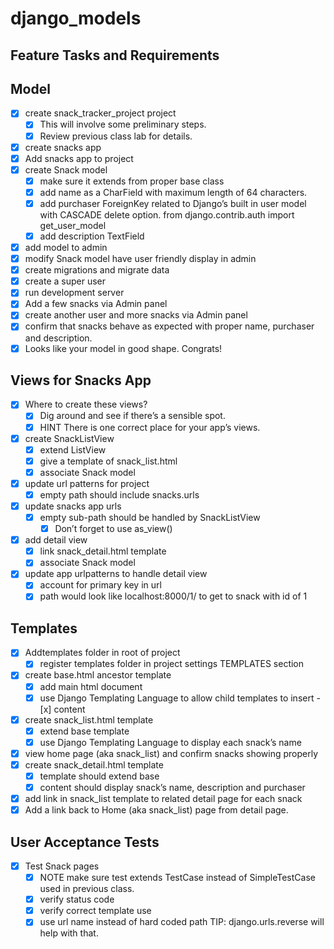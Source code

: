 # django_models

## Feature Tasks and Requirements
## Model
- [x] create snack_tracker_project project
    - [x] This will involve some preliminary steps.
    - [x] Review previous class lab for details.
- [x] create snacks app
- [x] Add snacks app to project
- [x] create Snack model
    - [x] make sure it extends from proper base class
    - [x] add name as a CharField with maximum length of 64 characters.
    - [x] add purchaser ForeignKey related to Django’s built in user model with CASCADE delete option.
        from django.contrib.auth import get_user_model
    - [x] add description TextField

- [x] add model to admin
- [x] modify Snack model have user friendly display in admin
- [x] create migrations and migrate data
- [x] create a super user
- [x] run development server
- [x] Add a few snacks via Admin panel
- [x] create another user and more snacks via Admin panel
- [x] confirm that snacks behave as expected with proper name, purchaser and description.
- [x] Looks like your model in good shape. Congrats!

## Views for Snacks App
- [x] Where to create these views?
    - [x] Dig around and see if there’s a sensible spot.
    - [x] HINT There is one correct place for your app’s views.
- [x] create SnackListView
    - [x] extend ListView
    - [x] give a template of snack_list.html
    - [x] associate Snack model
- [x] update url patterns for project
    - [x] empty path should include snacks.urls
- [x] update snacks app urls
    - [x] empty sub-path should be handled by SnackListView
        - [x] Don’t forget to use as_view()
- [x] add detail view
    - [x] link snack_detail.html template
    - [x] associate Snack model
- [x] update app urlpatterns to handle detail view
    - [x] account for primary key in url
    - [x] path would look like localhost:8000/1/ to get to snack with id of 1

## Templates
- [x] Addtemplates folder in root of project
    - [x] register templates folder in project settings TEMPLATES section
- [x] create base.html ancestor template
    - [x] add main html document
    - [x] use Django Templating Language to allow child templates to insert - [x] content
- [x] create snack_list.html template
   - [x] extend base template
   - [x] use Django Templating Language to display each snack’s name
- [x] view home page (aka snack_list) and confirm snacks showing properly
- [x] create snack_detail.html template
    - [x] template should extend base
    - [x] content should display snack’s name, description and purchaser
- [x] add link in snack_list template to related detail page for each snack
- [x] Add a link back to Home (aka snack_list) page from detail page.

## User Acceptance Tests
- [x] Test Snack pages
    - [x] NOTE make sure test extends TestCase instead of SimpleTestCase used in previous class.
    - [x] verify status code
    - [x] verify correct template use
    - [x] use url name instead of hard coded path
        TIP: django.urls.reverse will help with that.